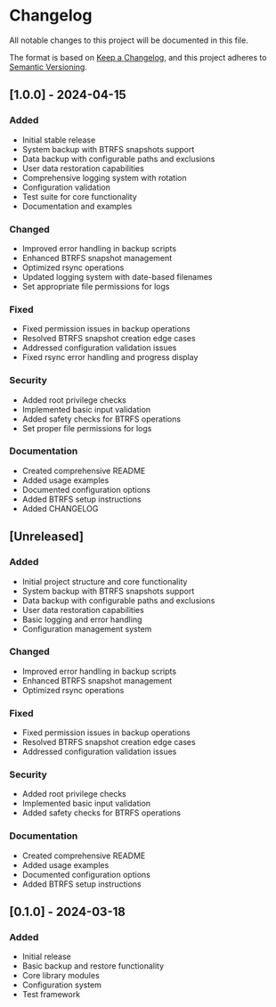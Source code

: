 # Changelog

All notable changes to this project will be documented in this file.

The format is based on [Keep a Changelog](https://keepachangelog.com/en/1.0.0/),
and this project adheres to [Semantic Versioning](https://semver.org/spec/v2.0.0.html).

## [1.0.0] - 2024-04-15

### Added
- Initial stable release
- System backup with BTRFS snapshots support
- Data backup with configurable paths and exclusions
- User data restoration capabilities
- Comprehensive logging system with rotation
- Configuration validation
- Test suite for core functionality
- Documentation and examples

### Changed
- Improved error handling in backup scripts
- Enhanced BTRFS snapshot management
- Optimized rsync operations
- Updated logging system with date-based filenames
- Set appropriate file permissions for logs

### Fixed
- Fixed permission issues in backup operations
- Resolved BTRFS snapshot creation edge cases
- Addressed configuration validation issues
- Fixed rsync error handling and progress display

### Security
- Added root privilege checks
- Implemented basic input validation
- Added safety checks for BTRFS operations
- Set proper file permissions for logs

### Documentation
- Created comprehensive README
- Added usage examples
- Documented configuration options
- Added BTRFS setup instructions
- Added CHANGELOG

## [Unreleased]

### Added
- Initial project structure and core functionality
- System backup with BTRFS snapshots support
- Data backup with configurable paths and exclusions
- User data restoration capabilities
- Basic logging and error handling
- Configuration management system

### Changed
- Improved error handling in backup scripts
- Enhanced BTRFS snapshot management
- Optimized rsync operations

### Fixed
- Fixed permission issues in backup operations
- Resolved BTRFS snapshot creation edge cases
- Addressed configuration validation issues

### Security
- Added root privilege checks
- Implemented basic input validation
- Added safety checks for BTRFS operations

### Documentation
- Created comprehensive README
- Added usage examples
- Documented configuration options
- Added BTRFS setup instructions

## [0.1.0] - 2024-03-18

### Added
- Initial release
- Basic backup and restore functionality
- Core library modules
- Configuration system
- Test framework 